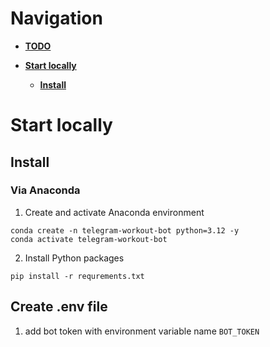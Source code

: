 # Navigation

- **[TODO](./TODO.md)** 

- **[Start locally](#start-locally)**

  - **[Install](#install)**

# Start locally

## Install

### Via Anaconda

1. Create and activate Anaconda environment

``` 
conda create -n telegram-workout-bot python=3.12 -y
conda activate telegram-workout-bot
```

2. Install Python packages

```
pip install -r requrements.txt
```

## Create .env file

1. add bot token with environment variable name ```BOT_TOKEN```